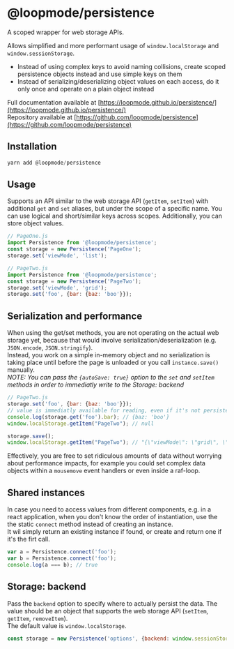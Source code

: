 # @loopmode/persistence

A scoped wrapper for web storage APIs.

Allows simplified and more performant usage of `window.localStorage` and `window.sessionStorage`.  
- Instead of using complex keys to avoid naming collisions, create scoped persistence objects instead and use simple keys on them
- Instead of serializing/deserializing object values on each access, do it only once and operate on a plain object instead

Full documentation available at [https://loopmode.github.io/persistence/](https://loopmode.github.io/persistence/)  
Repository available at [https://github.com/loopmode/persistence](https://github.com/loopmode/persistence)  

## Installation

```javascript
yarn add @loopmode/persistence
```

## Usage

Supports an API similar to the web storage API (`getItem`, `setItem`) with additional `get` and `set` aliases, but under the scope of a specific name. You can use logical and short/similar keys across scopes.
Additionally, you can store object values.

```javascript
// PageOne.js
import Persistence from '@loopmode/persistence';
const storage = new Persistence('PageOne');
storage.set('viewMode', 'list');

// PageTwo.js
import Persistence from '@loopmode/persistence';
const storage = new Persistence('PageTwo');
storage.set('viewMode', 'grid');
storage.set('foo', {bar: {baz: 'boo'}});
```

## Serialization and performance

When using the get/set methods, you are not operating on the actual web storage yet, because that would involve serialization/deserialization (e.g. `JSON.encode`, `JSON.stringify`).  
Instead, you work on a simple in-memory object and no serialization is taking place until before the page is unloaded or you call `instance.save()` manually.  
_NOTE: You can pass the `{autoSave: true}` option to the `set` and `setItem` methods in order to immediatly write to the Storage: backend_

```javascript
// PageTwo.js
storage.set('foo', {bar: {baz: 'boo'}});
// value is immediatly available for reading, even if it's not persisted to the web storage yet
console.log(storage.get('foo').bar); // {baz: 'boo'}
window.localStorage.getItem("PageTwo"); // null

storage.save();
window.localStorage.getItem("PageTwo"); // "{\"viewMode\": \"grid\", \"foo\": {\"bar\": {\"baz\": \"boo\"}}"} 
```

Effectively, you are free to set ridiculous amounts of data without worrying about performance impacts, for example you could set complex data objects within a `mousemove` event handlers or even inside a raf-loop.

## Shared instances

In case you need to access values from different components, e.g. in a react application, when you don't know the order of instantiation, use the the static `connect` method instead of creating an instance.  
It wil simply return an existing instance if found, or create and return one if it's the firt call.

```javascript
var a = Persistence.connect('foo');
var b = Persistence.connect('foo');
console.log(a === b); // true
```

## Storage: backend

Pass the `backend` option to specify where to actually persist the data. The value should be an object that supports the web storage API (`setItem`, `getItem`, `removeItem`).  
The default value is `window.localStorage`.


```javascript
const storage = new Persistence('options', {backend: window.sessionStorage});
```